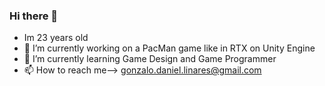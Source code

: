 ### Hi there 👋

- Im 23 years old
- 🔭 I’m currently working on a PacMan game like in RTX on Unity Engine
- 🌱 I’m currently learning Game Design and Game Programmer
- 📫 How to reach me--> gonzalo.daniel.linares@gmail.com
